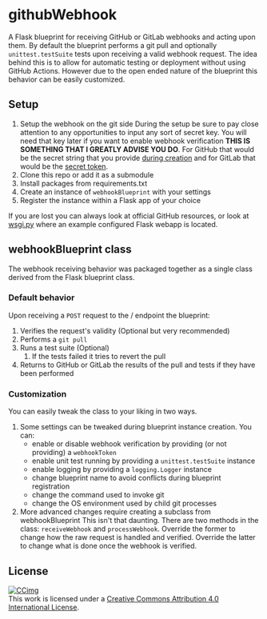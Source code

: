 # githubWebhook

A Flask blueprint for receiving GitHub or GitLab webhooks and acting upon them.
By default the blueprint performs a git pull and optionally ```unittest.testSuite``` tests upon receiving a valid webhook request.
The idea behind this is to allow for automatic testing or deployment without using GitHub Actions.
However due to the open ended nature of the blueprint this behavior can be easily customized.

## Setup

1. Setup the webhook on the git side
   During the setup be sure to pay close attention to any opportunities to input any sort of secret key.
   You will need that key later if you want to enable webhook verification **THIS IS SOMETHING THAT I GREATLY ADVISE YOU DO**.
   For GitHub that would be the secret string that you provide [during creation](https://docs.github.com/en/webhooks/using-webhooks/creating-webhooks#creating-a-repository-webhook) and for GitLab that would be the [secret token](https://docs.gitlab.com/ee/user/project/integrations/webhooks.html#validate-payloads-by-using-a-secret-token).
2. Clone this repo or add it as a submodule
3. Install packages from requirements.txt
4. Create an instance of ```webhookBlueprint``` with your settings
5. Register the instance within a Flask app of your choice

If you are lost you can always look at official GitHub resources, or look at [wsgi.py](./wsgi.py) where an example configured Flask webapp is located.

## webhookBlueprint class

The webhook receiving behavior was packaged together as a single class derived from the Flask blueprint class.

### Default behavior

Upon receiving a ```POST``` request to the / endpoint the blueprint:

1. Verifies the request's validity (Optional but very recommended)
2. Performs a ```git pull```
3. Runs a test suite (Optional)
    1. If the tests failed it tries to revert the pull
4. Returns to GitHub or GitLab the results of the pull and tests if they have been performed

### Customization

You can easily tweak the class to your liking in two ways.

1. Some settings can be tweaked during blueprint instance creation.
    You can:
    - enable or disable webhook verification by providing (or not providing) a ```webhookToken```
    - enable unit test running by providing a ```unittest.testSuite``` instance
    - enable logging by providing a ```logging.Logger``` instance
    - change blueprint name to avoid conflicts during blueprint registration
    - change the command used to invoke git
    - change the OS environment used by child git processes
2. More advanced changes require creating a subclass from webhookBlueprint
    This isn't that daunting.
    There are two methods in the class: ```receiveWebhook``` and ```processWebhook```.
    Override the former to change how the raw request is handled and verified.
    Override the latter to change what is done once the webhook is verified.

## License

[![CCimg](https://i.creativecommons.org/l/by/4.0/88x31.png)](http://creativecommons.org/licenses/by/4.0/)  
This work is licensed under a [Creative Commons Attribution 4.0 International License](http://creativecommons.org/licenses/by/4.0/).  
